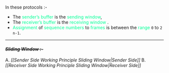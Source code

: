In these protocols :-
- The <span style="color:#00ff96">sender’s buffer</span> is the <span style="color:#00ff96">sending window</span>,
- The <span style="color:#00ff96">receiver’s buffer</span> is the <span style="color:#00ff96">receiving window</span> . 
- <span style="color:#00ff96">Assignment</span> of <span style="color:#00ff96">sequence numbers</span> to <span style="color:#00ff96">frames</span> is between the <span style="color:#00ff96">range</span> `0` to `2 n-1`.
****
#### ~~*Sliding Window :-*~~
A. *[[Sender Side Working Principle Sliding Window|Sender Side]]*
B. *[[Receiver Side Working Principle Sliding Window|Receiver Side]]*

